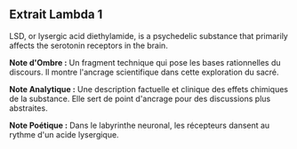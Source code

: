 ## Extrait Lambda 1

LSD, or lysergic acid diethylamide, is a psychedelic substance that primarily affects the serotonin receptors in the brain.

**Note d'Ombre :** Un fragment technique qui pose les bases rationnelles du discours. Il montre l'ancrage scientifique dans cette exploration du sacré.

**Note Analytique :** Une description factuelle et clinique des effets chimiques de la substance. Elle sert de point d'ancrage pour des discussions plus abstraites.

**Note Poétique :** Dans le labyrinthe neuronal, les récepteurs dansent au rythme d'un acide lysergique.
